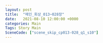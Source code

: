 ```yaml
---
layout: post
title:  "메인_회상_013~028장"
date:   2021-08-10 12:00:00 +0000
categories: Main
Tags: Story Main
SceneCode: ["scene_skip_cp013-028_q1_s10"]
---
```

